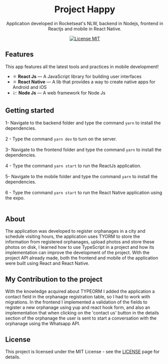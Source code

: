 <h1 align="center">
<br>
Project Happy
</h1>

<p align="center">Application developed in Rocketseat's NLW, backend in Nodejs, frontend in Reactjs and mobile in React Native.</p>

<p align="center">
  <a href="https://opensource.org/licenses/MIT">
    <img src="https://img.shields.io/badge/License-MIT-blue.svg" alt="License MIT">
  </a>
</p>

## Features
[//]: # (Add the features of your project here:)
This app features all the latest tools and practices in mobile development!

- ⚛️ **React Js** — A JavaScript library for building user interfaces
- ⚛️ **React Native** — A lib that provides a way to create native apps for Android and iOS
- 💹 **Node Js** — A web framework for Node Js

## Getting started

1- Navigate to the backend folder and type the command `yarn` to install the dependencies.<br><br>
2 - Type the command `yarn dev` to turn on the server.<br><br>
3- Navigate to the frontend folder and type the command `yarn` to install the dependencies.<br><br>
4 - Type the command `yarn start` to run the ReactJs application.<br><br>
5- Navigate to the mobile folder and type the command `yarn` to install the dependencies.<br><br>
6 - Type the command `yarn start` to run the React Native application using the expo.<br><br>

## About 

The application was developed to register orphanages in a city and schedule visiting hours, the application uses TYORM to store the information from registered orphanages, upload photos and store these photos on disk, I learned how to use TypeScript in a project and how its implementation can improve the development of the project. With the project API already made, both the frontend and mobile of the application were built using React and React Native.

## My Contribution to the project

With the knowledge acquired about TYPEORM I added the application a contact field in the orphanage registration table, so I had to work with migrations. In the frontend I implemented a validation of the fields to register a new orphanage using yup and react hook form, and also an implementation that when clicking on the 'contact us' button in the details section of the orphanage the user is sent to start a conversation with the orphanage using the Whatsapp API.

## License

This project is licensed under the MIT License - see the [LICENSE](https://opensource.org/licenses/MIT) page for details.
